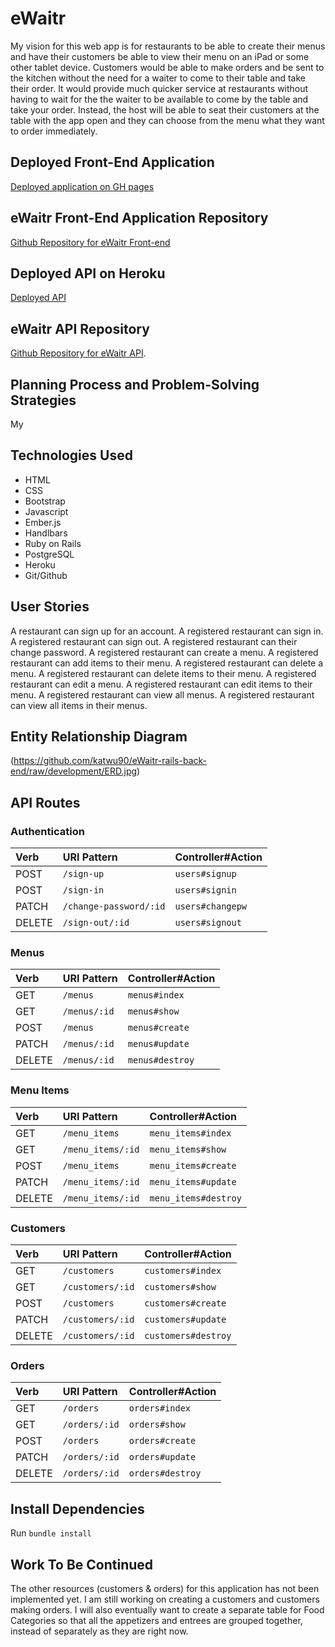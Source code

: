 # eWaitr
My vision for this web app is for restaurants to be able to create their menus and have their customers be able to view their menu on an iPad or some other tablet device. Customers would be able to make orders and be sent to the kitchen without the need for a waiter to come to their table and take their order. It would provide much quicker service at restaurants without having to wait for the the waiter to be available to come by the table and take your order. Instead, the host will be able to seat their customers at the table with the app open and they can choose from the menu what they want to order immediately.

## Deployed Front-End Application
[Deployed application on GH pages](https://katwu90.github.io/eWaitr/)

## eWaitr Front-End Application Repository
[Github Repository for eWaitr Front-end](https://github.com/katwu90/eWaitr)

## Deployed API on Heroku
[Deployed API](https://ewaitr.herokuapp.com/)

## eWaitr API Repository
[Github Repository for eWaitr API](https://github.com/katwu90/eWaitr-rails-back-end).

## Planning Process and Problem-Solving Strategies
My

## Technologies Used
- HTML
- CSS
- Bootstrap
- Javascript
- Ember.js
- Handlbars
- Ruby on Rails
- PostgreSQL
- Heroku
- Git/Github

## User Stories
A restaurant can sign up for an account.
A registered restaurant can sign in.
A registered restaurant can sign out.
A registered restaurant can their change password.
A registered restaurant can create a menu.
A registered restaurant can add items to their menu.
A registered restaurant can delete a menu.
A registered restaurant can delete items to their menu.
A registered restaurant can edit a menu.
A registered restaurant can edit items to their menu.
A registered restaurant can view all menus.
A registered restaurant can view all items in their menus.

## Entity Relationship Diagram
(https://github.com/katwu90/eWaitr-rails-back-end/raw/development/ERD.jpg)

## API Routes

### Authentication

| Verb   | URI Pattern            | Controller#Action |
|:-------|:-----------------------|:------------------|
| POST   | `/sign-up`             | `users#signup`    |
| POST   | `/sign-in`             | `users#signin`    |
| PATCH  | `/change-password/:id` | `users#changepw`  |
| DELETE | `/sign-out/:id`        | `users#signout`   |

### Menus
| Verb   | URI Pattern  | Controller#Action |
|:-------|:-------------|:------------------|
| GET    | `/menus`     | `menus#index`     |
| GET    | `/menus/:id` | `menus#show`      |
| POST   | `/menus`     | `menus#create`    |
| PATCH  | `/menus/:id` | `menus#update`    |
| DELETE | `/menus/:id` | `menus#destroy`   |

### Menu Items
| Verb   | URI Pattern       | Controller#Action      |
|:-------|:------------------|:-----------------------|
| GET    | `/menu_items`     | `menu_items#index`     |
| GET    | `/menu_items/:id` | `menu_items#show`      |
| POST   | `/menu_items`     | `menu_items#create`    |
| PATCH  | `/menu_items/:id` | `menu_items#update`    |
| DELETE | `/menu_items/:id` | `menu_items#destroy`   |

### Customers
| Verb   | URI Pattern      | Controller#Action     |
|:-------|:-----------------|:----------------------|
| GET    | `/customers`     | `customers#index`     |
| GET    | `/customers/:id` | `customers#show`      |
| POST   | `/customers`     | `customers#create`    |
| PATCH  | `/customers/:id` | `customers#update`    |
| DELETE | `/customers/:id` | `customers#destroy`   |

### Orders
| Verb   | URI Pattern   | Controller#Action  |
|:-------|:--------------|:-------------------|
| GET    | `/orders`     | `orders#index`     |
| GET    | `/orders/:id` | `orders#show`      |
| POST   | `/orders`     | `orders#create`    |
| PATCH  | `/orders/:id` | `orders#update`    |
| DELETE | `/orders/:id` | `orders#destroy`   |

## Install Dependencies
Run `bundle install`

## Work To Be Continued
The other resources (customers & orders) for this application has not been implemented yet. I am still working on creating a customers and customers making orders. I will also eventually want to create a separate table for Food Categories so that all the appetizers and entrees are grouped together, instead of separately as they are right now.
